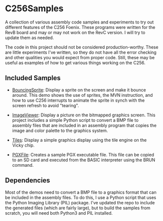 # C256Samples
A collection of various assembly code samples and experiments to try out different features of the C256 Foenix. These programs were written for the RevB board and may or may not work on the RevC version. I will try to update them as needed.

The code in this project should not be considered production-worthy.
These are little experiments I've written, so they do not have all the error checking and other
qualities you would expect from proper code.
Still, these may be useful as examples of how to get various things working on the C256.

## Included Samples

* [BouncingSprite](BouncingSprite): Display a sprite on the screen and make it bounce around. This demo shows the
    use of sprites, the MVN instruction, and how to use C256 interrupts to animate the sprite in
    synch with the screen refresh to avoid "tearing".

* [ImageViewer](ImageViewer): Display a picture on the bitmapped graphics screen. This project includes a simple
    Python script to convert a BMP file to assembly files that are included in an assembly program
    that copies the image and color palette to the graphics system.

* [Tiles](Tiles): Display a simple graphics display using the tile engine on the Vicky chip.

* [PGXFile](PGXFile): Creates a sample PGX executable file. This file can be copied to an SD card and executed
    from the BASIC interpreter using the BRUN command.

## Dependencies

Most of the demos need to convert a BMP file to a graphics format that can be included in the assembly files.
To do this, I use a Python script that uses the Python Imaging Library (PIL) package.
I've updated the repo to include the generated files (which are fairly large), but to build the samples from
scratch, you will need both Python3 and PIL installed.
